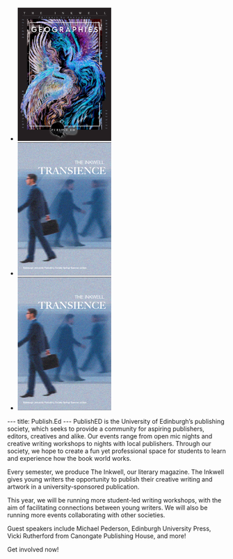 <html>
<head>
  <link rel="stylesheet" type="text/css" href="https://cdn.jsdelivr.net/npm/@splidejs/splide@4.1.4/dist/css/splide.min.css">
</head>
<body> 
  <section class="splide" aria-label="Splide Basic HTML Example">
  <div class="splide__track">
		<ul class="splide__list">
			<li class="splide__slide">
				<img src="images/geographies-cover-page.png" alt="Geographies" width=215>
			</li>
			<li class="splide__slide">
				<img src="images/transience-cover-page.png" alt="Transience" width=215>
			</li>
			<li class="splide__slide">
				<img src="images/transience-cover-page.png" alt="Transience" width=215>
			</li>
		</ul>
  </div>
</section>
  <script src="https://cdn.jsdelivr.net/npm/@splidejs/splide@4.1.4/dist/js/splide.min.js"></script>
<script>
new Splide('.splide', {
	type: 'loop',
	perPage    : 3,
}).mount();
</script>
</body>
</html>
---
title: Publish.Ed
---
PublishED is the University of Edinburgh’s publishing society, which seeks to provide a community for aspiring publishers, editors, creatives and alike. Our events range from open mic nights and creative writing workshops to nights with local publishers. Through our society, we hope to create a fun yet professional space for students to learn and experience how the book world works. 

Every semester, we produce The Inkwell, our literary magazine. The Inkwell gives young writers the opportunity to publish their creative writing and artwork in a university-sponsored publication.  

This year, we will be running more student-led writing workshops, with the aim of facilitating connections between young writers. We will also be running more events collaborating with other societies.

Guest speakers include Michael Pederson, Edinburgh University Press, Vicki Rutherford from Canongate Publishing House, and more!

Get involved now! 

